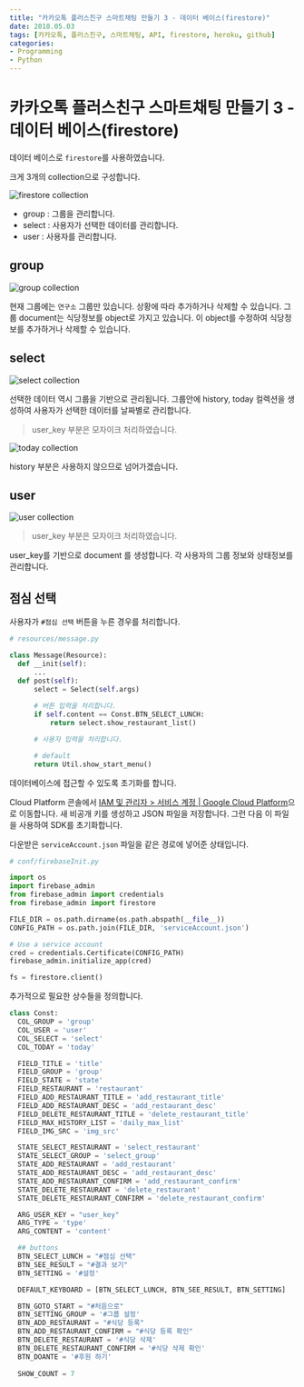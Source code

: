 ```yaml
---
title: "카카오톡 플러스친구 스마트채팅 만들기 3 - 데이터 베이스(firestore)"
date: 2018.05.03
tags: [카카오톡, 플러스친구, 스마트채팅, API, firestore, heroku, github]
categories:
- Programming
- Python
---
```


# 카카오톡 플러스친구 스마트채팅 만들기 3 - 데이터 베이스(firestore)

데이터 베이스로 `firestore`를 사용하였습니다.

크게 3개의 collection으로 구성합니다. 

![firestore collection](https://goo.gl/Be2xjb)

- group : 그룹을 관리합니다.
- select :  사용자가 선택한 데이터를 관리합니다.
- user : 사용자를 관리합니다.

## group

![group collection](https://goo.gl/a8TiWv)

현재 그룹에는 `연구소` 그룹만 있습니다. 상황에 따라 추가하거나 삭제할 수 있습니다.
그룹 document는 식당정보를 object로 가지고 있습니다. 이 object를 수정하여 식당정보를 추가하거나 삭제할 수 있습니다.

## select

![select collection](https://goo.gl/b9fDJp)

선택한 데이터 역시 그룹을 기반으로 관리됩니다. 그룹안에 history, today 컬렉션을 생성하여 사용자가 선택한 데이터를 날짜별로 관리합니다. 

> user_key 부분은 모자이크 처리하였습니다.

![today collection](https://goo.gl/A9z5xz)

history 부분은 사용하지 않으므로 넘어가겠습니다. 

## user

![user collection](https://goo.gl/KhzHC5)

> user_key 부분은 모자이크 처리하였습니다.

user_key를 기반으로 document 를 생성합니다. 각 사용자의 그룹 정보와 상태정보를 관리합니다. 


## 점심 선택

사용자가 `#점심 선택` 버튼을 누른 경우를 처리합니다.

```python
# resources/message.py

class Message(Resource):
  def __init(self):
      ...
  def post(self):
      select = Select(self.args)
     
      # 버튼 입력을 처리합니다.
      if self.content == Const.BTN_SELECT_LUNCH:
          return select.show_restaurant_list()

      # 사용자 입력을 처리합니다. 

      # default
      return Util.show_start_menu()
```

데이터베이스에 접근할 수 있도록 초기화를 합니다.

Cloud Platform 콘솔에서 [IAM 및 관리자 > 서비스 계정 | Google Cloud Platform](https://console.cloud.google.com/iam-admin/serviceaccounts?hl=ko)으로 이동합니다. 새 비공개 키를 생성하고 JSON 파일을 저장합니다. 그런 다음 이 파일을 사용하여 SDK를 초기화합니다.

다운받은 `serviceAccount.json` 파일을 같은 경로에 넣어준 상태입니다.

```python
# conf/firebaseInit.py

import os
import firebase_admin
from firebase_admin import credentials
from firebase_admin import firestore

FILE_DIR = os.path.dirname(os.path.abspath(__file__))
CONFIG_PATH = os.path.join(FILE_DIR, 'serviceAccount.json')

# Use a service account
cred = credentials.Certificate(CONFIG_PATH)
firebase_admin.initialize_app(cred)

fs = firestore.client()
```

추가적으로 필요한 상수들을 정의합니다.

```python
class Const:
  COL_GROUP = 'group'
  COL_USER = 'user'
  COL_SELECT = 'select'
  COL_TODAY = 'today'

  FIELD_TITLE = 'title'
  FIELD_GROUP = 'group'
  FIELD_STATE = 'state'
  FIELD_RESTAURANT = 'restaurant'
  FIELD_ADD_RESTAURANT_TITLE = 'add_restaurant_title'
  FIELD_ADD_RESTAURANT_DESC = 'add_restaurant_desc'
  FIELD_DELETE_RESTAURANT_TITLE = 'delete_restaurant_title'
  FIELD_MAX_HISTORY_LIST = 'daily_max_list'
  FIELD_IMG_SRC = 'img_src'

  STATE_SELECT_RESTAURANT = 'select_restaurant'
  STATE_SELECT_GROUP = 'select_group'
  STATE_ADD_RESTAURANT = 'add_restaurant'
  STATE_ADD_RESTAURANT_DESC = 'add_restaurant_desc'
  STATE_ADD_RESTAURANT_CONFIRM = 'add_restaurant_confirm'
  STATE_DELETE_RESTAURANT = 'delete_restaurant'
  STATE_DELETE_RESTAURANT_CONFIRM = 'delete_restaurant_confirm'

  ARG_USER_KEY = "user_key"
  ARG_TYPE = 'type'
  ARG_CONTENT = 'content'

  ## buttons
  BTN_SELECT_LUNCH = "#점심 선택"
  BTN_SEE_RESULT = "#결과 보기"
  BTN_SETTING = '#설정'

  DEFAULT_KEYBOARD = [BTN_SELECT_LUNCH, BTN_SEE_RESULT, BTN_SETTING]

  BTN_GOTO_START = "#처음으로"
  BTN_SETTING_GROUP = '#그룹 설정'
  BTN_ADD_RESTAURANT = "#식당 등록"
  BTN_ADD_RESTAURANT_CONFIRM = "#식당 등록 확인"
  BTN_DELETE_RESTAURANT = '#식당 삭제'
  BTN_DELETE_RESTAURANT_CONFIRM = '#식당 삭제 확인'
  BTN_DOANTE = '#후원 하기'
  
  SHOW_COUNT = 7
```




<script src="https://gist.github.com/jacegem/fee3dae8e7a0c630dc612b76ad3d1911.js"></script>